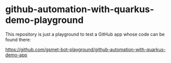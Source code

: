 # github-automation-with-quarkus-demo-playground

This repository is just a playground to test a GitHub app whose code can be found there:

https://github.com/gsmet-bot-playground/github-automation-with-quarkus-demo-app

